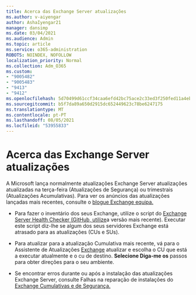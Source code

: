 ```yaml
---
title: Acerca das Exchange Server atualizações
ms.author: v-aiyengar
author: AshaIyengar21
manager: dansimp
ms.date: 03/04/2021
ms.audience: Admin
ms.topic: article
ms.service: o365-administration
ROBOTS: NOINDEX, NOFOLLOW
localization_priority: Normal
ms.collection: Adm_O365
ms.custom:
- "9005482"
- "9005483"
- "9413"
- "9412"
ms.openlocfilehash: 5d70499d61ccf34caa6efd42bc75ace2c33ed3f250fed11a4eba0ae040caa9bf
ms.sourcegitcommit: b5f7da89a650d2915dc652449623c78be6247175
ms.translationtype: MT
ms.contentlocale: pt-PT
ms.lasthandoff: 08/05/2021
ms.locfileid: "53955833"
---
```

# <a name="about-exchange-server-updates"></a>Acerca das Exchange Server atualizações

A Microsoft lança normalmente atualizações Exchange Server atualizações atualizadas na terça-feira (Atualizações de Segurança) ou trimestrais (Atualizações Acumulativas). Para ver os anúncios das atualizações lançadas mais recentes, consulte o [blogue Exchange equipa.](https://aka.ms/ehlo)

- Para fazer o inventário dos seus Exchange, utilize o script do [Exchange Server Health Checker (GitHub, utilize](https://aka.ms/ExchangeHealthChecker)a versão mais recente). Executar este script diz-lhe se algum dos seus servidores Exchange está atrasado para as atualizações (CUs e SUs).

- Para atualizar para a atualização Cumulativa mais recente, vá para o Assistente de Atualizações [Exchange](https://aka.ms/ExchangeUpdateWizard) atualizar e escolha o CU que está a executar atualmente e o cu de destino. **Selecione Diga-me os** passos para obter direções para o seu ambiente.

- Se encontrar erros durante ou após a instalação das atualizações Exchange Server, consulte Falhas na reparação de instalações do [Exchange Cumulativas e de Segurança.](https://docs.microsoft.com/exchange/troubleshoot/client-connectivity/exchange-security-update-issues)
